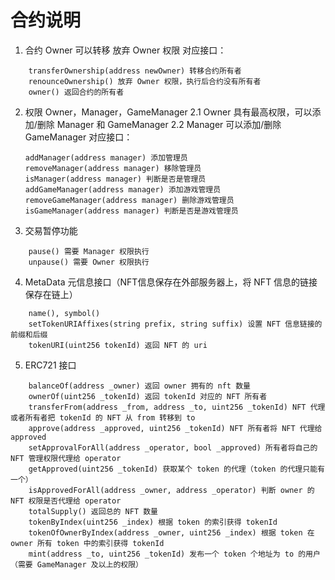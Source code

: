 # 合约说明
1. 合约 Owner
可以转移 放弃 Owner 权限
对应接口：
```
	transferOwnership(address newOwner) 转移合约所有者
	renounceOwnership() 放弃 Owner 权限，执行后合约没有所有者
	owner() 返回合约的所有者
```
2. 权限 Owner，Manager，GameManager
	2.1 Owner 具有最高权限，可以添加/删除 Manager 和 GameManager
	2.2 Manager 可以添加/删除 GameManager
	对应接口：
	```
	addManager(address manager) 添加管理员
	removeManager(address manager) 移除管理员
	isManager(address manager) 判断是否是管理员
	addGameManager(address manager) 添加游戏管理员
	removeGameManager(address manager) 删除游戏管理员
	isGameManager(address manager) 判断是否是游戏管理员
	```
3. 交易暂停功能
```
	pause() 需要 Manager 权限执行
	unpause() 需要 Owner 权限执行
```
4. MetaData 元信息接口（NFT信息保存在外部服务器上，将 NFT 信息的链接保存在链上）
```
	name(), symbol()
	setTokenURIAffixes(string prefix, string suffix) 设置 NFT 信息链接的前缀和后缀
	tokenURI(uint256 tokenId) 返回 NFT 的 uri
```
5. ERC721 接口
```
	balanceOf(address _owner) 返回 owner 拥有的 nft 数量
	ownerOf(uint256 _tokenId) 返回 tokenId 对应的 NFT 所有者
	transferFrom(address _from, address _to, uint256 _tokenId) NFT 代理或者所有者把 tokenId 的 NFT 从 from 转移到 to
	approve(address _approved, uint256 _tokenId) NFT 所有者将 NFT 代理给 approved
	setApprovalForAll(address _operator, bool _approved) 所有者将自己的 NFT 管理权限代理给 operator
	getApproved(uint256 _tokenId) 获取某个 token 的代理（token 的代理只能有一个）
	isApprovedForAll(address _owner, address _operator) 判断 owner 的 NFT 权限是否代理给 operator
	totalSupply() 返回总的 NFT 数量
	tokenByIndex(uint256 _index) 根据 token 的索引获得 tokenId
	tokenOfOwnerByIndex(address _owner, uint256 _index) 根据 token 在 owner 所有 token 中的索引获得 tokenId
	mint(address _to, uint256 _tokenId) 发布一个 token 个地址为 to 的用户（需要 GameManager 及以上的权限）
```
